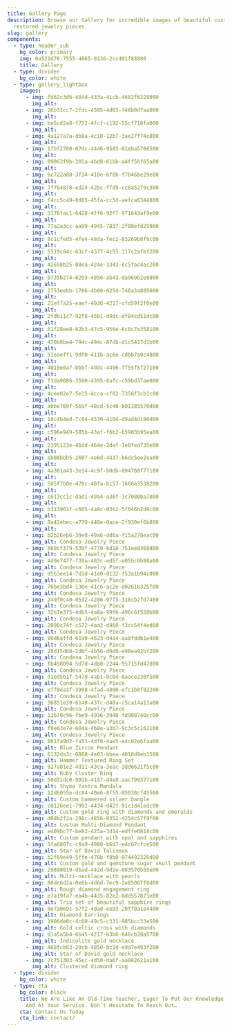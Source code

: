 ```yaml
---
title: Gallery Page
description: Browse our Gallery for incredible images of beautiful custom and
  restored jewelry pieces.
slug: gallery
components:
  - type: header_sub
    bg_color: primary
    img: 0a521d70-7555-4865-0136-2cc491f88800
    title: Gallery
  - type: divider
    bg_color: white
  - type: gallery_lightbox
    images:
      - img: fd62c3d6-484d-433a-41cb-4682f6229000
        img_alt: 
      - img: 26b31cc7-2fdc-4585-4d63-f48b0d7aa000
        img_alt: 
      - img: be5cd2a8-f772-4fcf-c192-55cf718fa000
        img_alt: 
      - img: 4a127a7a-db8a-4c18-12b7-3ae27f74c800
        img_alt: 
      - img: 1fbf2700-07dc-4446-9585-81eba5766500
        img_alt: 
      - img: 09063f9b-201a-4bd8-61bb-a4ff56f65a00
        img_alt: 
      - img: 6c722a08-3f34-410e-6f8b-f7b46be29e00
        img_alt: 
      - img: 7f764878-ed24-42bc-ffd9-cc8a5279c300
        img_alt: 
      - img: f4cc5c49-8d05-45fa-cc5d-aefca6344800
        img_alt: 
      - img: 3176fac1-6428-4ff6-92f7-971643af9e00
        img_alt: 
      - img: 77a2a3cc-aa99-4945-7837-3f08efd29900
        img_alt: 
      - img: 8c1cfed5-4fe4-48da-fec2-83269b8f9c00
        img_alt: 
      - img: 5519c84c-63cf-4377-4c55-117c2afbf200
        img_alt: 
      - img: 42658b25-08ea-424e-3343-ec5fac4ac200
        img_alt: 
      - img: 0735b274-6293-4856-ab43-da969b2e8800
        img_alt: 
      - img: 2753eebb-1786-4b00-025d-746a3a885600
        img_alt: 
      - img: 21ef7a25-eaef-4936-4217-cfd59f2f0e00
        img_alt: 
      - img: 2fdb11c7-92f8-45b1-d4dc-df84cd51dc00
        img_alt: 
      - img: 61f28ee8-62b3-47c5-956e-6c0c7e358100
        img_alt: 
      - img: 470b8be4-794c-494c-87db-d1c5417d1b00
        img_alt: 
      - img: 51eaeff1-9df0-411b-ac6e-cdbb7a0c4800
        img_alt: 
      - img: 4019e0a7-bbbf-4ddc-4496-ff55f5f27100
        img_alt: 
      - img: f3da9086-3590-4395-6afc-c59bd37ae000
        img_alt: 
      - img: 4cee02e7-5e15-4cca-cf82-7356f3cb1c00
        img_alt: 
      - img: a0be769f-569f-48cd-5c40-b01185570d00
        img_alt: 
      - img: 18c4b4ed-7c04-4530-410d-d9ad4d190d00
        img_alt: 
      - img: c596e949-585b-43af-f6b2-b5903b95ea00
        img_alt: 
      - img: 2395123e-46dd-464e-2daf-1e8fed735e00
        img_alt: 
      - img: eb08bbb5-2607-4e6d-4437-b6dc5ee2ea00
        img_alt: 
      - img: 4a361a43-3e14-4c9f-b0db-894768f77100
        img_alt: 
      - img: 505f7b0e-478c-40fa-b157-1666a3538200
        img_alt: 
      - img: c613cc1c-dad1-49a4-a36f-3c7080ba7800
        img_alt: 
      - img: b313961f-c605-4a9c-03b2-5f646b2d0c00
        img_alt: 
      - img: 8a42ebec-a770-448e-0ace-2f930ef6b800
        img_alt:
      - img: b2b26eb6-39e8-49a6-dd6a-f15a278eac00
        img_alt: Condesa Jewelry Piece
      - img: 660cf379-539f-4770-6d18-751ee8368d00
        img_alt: Condesa Jewelry Piece
      - img: 4d9e7477-f39a-403c-ed5f-e05bc6b98a00
        img_alt: Condesa Jewelry Piece
      - img: d5b3ee14-7d3d-41e0-0132-f53a1b94c000
        img_alt: Condesa Jewelry Piece
      - img: 76be3bd4-130e-41c6-ac2e-d0261b325f00
        img_alt: Condesa Jewelry Piece
      - img: 249f0c40-0532-4286-97f3-318cb2fd7400
        img_alt: Condesa Jewelry Piece
      - img: 32b7e375-4db5-4a8a-99f6-496c6f550b00
        img_alt: Condesa Jewelry Piece
      - img: 2090c74f-c572-4aa2-d460-f3cc54f4ed00
        img_alt: Condesa Jewelry Piece
      - img: 86d6affd-6190-4623-d4a4-aa8fddb1e400
        img_alt: Condesa Jewelry Piece
      - img: 26d15d60-2d0f-4b56-d0d0-e98ea92bf200
        img_alt: Condesa Jewelry Piece
      - img: fb458094-5d7d-4db0-2244-95715fd47000
        img_alt: Condesa Jewelry Piece
      - img: d1ed5b1f-547d-4ab1-bcbd-8aace238f500
        img_alt: Condesa Jewelry Piece
      - img: eff0ea3f-3998-4fad-4800-efc1b0f92200
        img_alt: Condesa Jewelry Piece
      - img: 36851e39-6148-43fc-d40a-c5ca14a13a00
        img_alt: Condesa Jewelry Piece
      - img: 13b70c96-fbe9-4936-3940-fd908740cc00
        img_alt: Condesa Jewelry Piece
      - img: f0e63e7e-604a-460e-a3b7-9c3c5c162100
        img_alt: Condesa Jewelry Piece
      - img: 861fa9d2-fa51-4df6-4ae5-e4c02e6faa00
        img_alt: Blue Zircon Pendant
      - img: 6132da3c-0888-4e03-bbea-4018d9eb1500
        img_alt: Hammer Textured Ring Set
      - img: 827a81e2-4d11-43ca-3eac-3dd6621f5c00
        img_alt: Ruby Cluster Ring
      - img: 50d31dc0-991b-4157-d4e8-aacf99377100
        img_alt: Shyma Yantra Mandala
      - img: 12db055e-dc84-40e6-8f55-05030cf45500
        img_alt: Custom hammered silver bangle
      - img: c0126ee1-7992-4434-d42f-91c1d41edc00
        img_alt: Custom gold ring with diamonds and emeralds
      - img: d08b2f2a-298c-4856-0352-d254c57f9f00
        img_alt: Custom Multi-Diamond Pendant
      - img: e409bc77-be83-425a-3d14-edffe6818c00
        img_alt: Custom pendant with opal and sapphires
      - img: 5fa6807c-c8a9-4980-b6d7-e4c67cfce500
        img_alt: Star of David Talisman
      - img: b2f69e49-5ffe-478b-f8b0-074492326d00
        img_alt: Custom gold and gemstone sugar skull pendant
      - img: 29890019-dbad-442d-9d2e-083570b55e00
        img_alt: Multi-necklace with pearls
      - img: 86de6d2a-0e6b-4d6d-7ec9-2e85067f0d00
        img_alt: Rough diamond engagement ring
      - img: e7a19fa7-ea4b-4435-82e2-8dd557871e00
        img_alt: Trio set of beautiful sapphire rings
      - img: 0e7a069c-57f2-4dad-ee93-20ff8a1e4400
        img_alt: Diamond Earrings
      - img: 1906de0c-4c60-49c5-c331-985bcc33e500
        img_alt: Gold celtic cross with diamonds
      - img: d1a5a5b4-6b45-4217-b3b6-646cb28a5700
        img_alt: Indicolite gold necklace
      - img: 468fcb83-28cb-4050-bc1d-e9d7e493f200
        img_alt: Star of David gold necklace
      - img: 7c751303-45ec-4d50-da6f-aa062621a100
        img_alt: Clustered diamond ring
  - type: divider
    bg_color: white
  - type: cta
    bg_color: black
    title: We Are Like An Old-Time Teacher, Eager To Put Our Knowledge To The Test
      And At Your Service. Don’t Hesitate To Reach Out…
    cta: Contact Us Today
    cta_link: contact/
---
```

